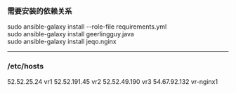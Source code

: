 ### 需要安装的依赖关系
sudo ansible-galaxy install --role-file requirements.yml <br>
sudo ansible-galaxy install geerlingguy.java <br>
sudo ansible-galaxy install jeqo.nginx <br>

---

### /etc/hosts
52.52.25.24 vr1
52.52.191.45 vr2
52.52.49.190 vr3
54.67.92.132 vr-nginx1
